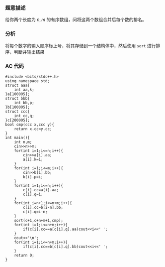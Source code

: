 ### 题意描述
给你两个长度为 $n,m$ 的有序数组，问将这两个数组合并后每个数的排名。

### 分析

将每个数字的输入顺序标上号，将其存储到一个结构体中，然后使用 `sort` 进行排序，判断并输出结果

### AC 代码


```
#include <bits/stdc++.h>
using namespace std;
struct aaa{
	int aa,k; 
}a[100005];
struct bbb{
	int bb,p; 
}b[100005];
struct ccc{
	int cc,q; 
}c[200005];
bool cmp(ccc x,ccc y){
	return x.cc<y.cc;
}
int main(){
	int n,m;
	cin>>n>>m;
	for(int i=1;i<=n;i++){
		cin>>a[i].aa;
		a[i].k=i;
	}
	for(int i=1;i<=m;i++){
		cin>>b[i].bb;
		b[i].p=i;
	}
	for(int i=1;i<=n;i++){
		c[i].cc=a[i].aa;
		c[i].q=i;
	}
	for(int i=n+1;i<=n+m;i++){
		c[i].cc=b[i-n].bb;
		c[i].q=i-n;
	}
	sort(c+1,c+n+m+1,cmp);
	for(int i=1;i<=n+m;i++){
		if(c[i].cc==a[c[i].q].aa)cout<<i<<' ';
	}
	cout<<'\n';
	for(int i=1;i<=n+m;i++){
		if(c[i].cc==b[c[i].q].bb)cout<<i<<' ';
	}
	return 0;
}
```